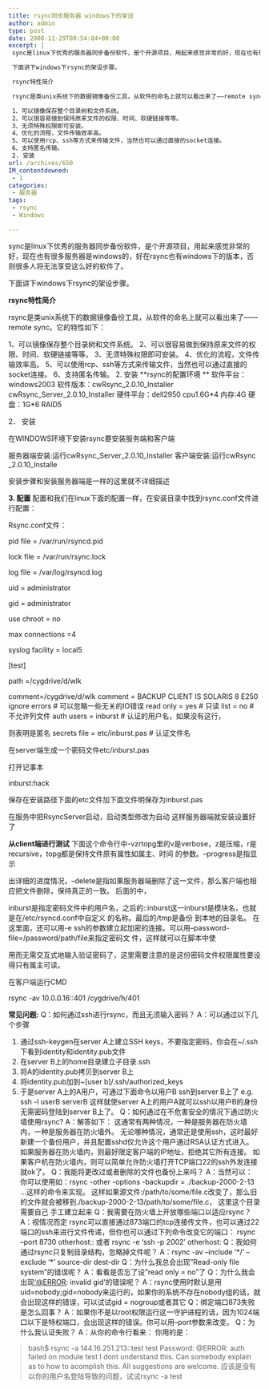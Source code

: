 ```yaml
---
title: rsync同步服务器 windows下的架设
author: admin
type: post
date: 2008-11-29T00:54:04+00:00
excerpt: |
 sync是linux下优秀的服务器同步备份软件，是个开源项目，用起来感觉非常的好，现在也有很多服务器是windows的，好在rsync也有windows下的版本，否则很多人将无法享受这么好的软件了。

 下面讲下windows下rsync的架设步骤。

 rsync特性简介

 rsync是类unix系统下的数据镜像备份工具，从软件的命名上就可以看出来了——remote sync。它的特性如下：

 1、可以镜像保存整个目录树和文件系统。
 2、可以很容易做到保持原来文件的权限、时间、软硬链接等等。
 3、无须特殊权限即可安装。
 4、优化的流程，文件传输效率高。
 5、可以使用rcp、ssh等方式来传输文件，当然也可以通过直接的socket连接。
 6、支持匿名传输。
 2. 安装
url: /archives/650
IM_contentdowned:
 - 1
categories:
 - 服务器
tags:
 - rsync
 - Windows

---
```

sync是linux下优秀的服务器同步备份软件，是个开源项目，用起来感觉非常的好，现在也有很多服务器是windows的，好在rsync也有windows下的版本，否则很多人将无法享受这么好的软件了。

下面讲下windows下rsync的架设步骤。

**rsync特性简介**

rsync是类unix系统下的数据镜像备份工具，从软件的命名上就可以看出来了——remote sync。它的特性如下：

1、可以镜像保存整个目录树和文件系统。
2、可以很容易做到保持原来文件的权限、时间、软硬链接等等。
3、无须特殊权限即可安装。
4、优化的流程，文件传输效率高。
5、可以使用rcp、ssh等方式来传输文件，当然也可以通过直接的socket连接。
6、支持匿名传输。
2. 安装
**rsync的配置环境
** 软件平台：windows2003
软件版本：cwRsync\_2.0.10\_Installer cwRsync\_Server\_2.0.10_Installer
硬件平台：dell2950 cpu1.6G\*4 内存:4G 硬盘：1G\*6 RAID5

2． 安装

在WINDOWS环境下安装rsync要安装服务端和客户端

服务器端安装:运行cwRsync\_Server\_2.0.10_Installer
客户端安装:运行cwRsync \_2.0.10\_Installe

安装步骤和安装服务器端是一样的这里就不详细描述

**3. 配置**
配置和我们在linux下面的配置一样，在安装目录中找到rsync.conf文件进行配置：

Rsync.conf文件：

pid file = /var/run/rsyncd.pid

lock file = /var/run/rsync.lock

log file = /var/log/rsyncd.log

uid = administrator

gid = administrator

use chroot = no

max connections =4

syslog facility = local5

[test]

path =/cygdrive/d/wlk

comment=/cygdrive/d/wlk comment = BACKUP CLIENT IS SOLARIS 8 E250
ignore errors # 可以忽略一些无关的IO错误
read only = yes # 只读
list = no # 不允许列文件
auth users = inburst # 认证的用户名，如果没有这行，

则表明是匿名
secrets file = etc/inburst.pas # 认证文件名

在server端生成一个密码文件etc/inburst.pas

打开记事本

inburst:hack

保存在安装路径下面的etc文件加下面文件明保存为inburst.pas

在服务中把RsyncServer启动，启动类型修改为自动
这样服务器端就安装设置好了

**从client端进行测试**
下面这个命令行中-vzrtopg里的v是verbose，z是压缩，r是recursive，topg都是保持文件原有属性如属主、时间
的参数。–progress是指显示

出详细的进度情况，–delete是指如果服务器端删除了这一文件，那么客户端也相应把文件删除，保持真正的一致。
后面的中，

inburst是指定密码文件中的用户名，之后的::inburst这一inburst是模块名，也就是在/etc/rsyncd.conf中自定义
的名称。最后的/tmp是备份
到本地的目录名。
在这里面，还可以用-e ssh的参数建立起加密的连接。可以用–password-file=/password/path/file来指定密码文
件，这样就可以在脚本中使

用而无需交互式地输入验证密码了，这里需要注意的是这份密码文件权限属性要设得只有属主可读。

在客户端运行CMD

rsync -av 10.0.0.16::401 /cygdrive/h/401

**常见问题:**
Q：如何通过ssh进行rsync，而且无须输入密码？
A：可以通过以下几个步骤
1. 通过ssh-keygen在server A上建立SSH keys，不要指定密码，你会在~/.ssh下看到identity和identity.pub文件
2. 在server B上的home目录建立子目录.ssh
3. 将A的identity.pub拷贝到server B上
4. 将identity.pub加到~[user b]/.ssh/authorized_keys
5. 于是server A上的A用户，可通过下面命令以用户B ssh到server B上了
e.g. ssh -l userB serverB
这样就使server A上的用户A就可以ssh以用户B的身份无需密码登陆到server B上了。
Q：如何通过在不危害安全的情况下通过防火墙使用rsync?
A：解答如下：
这通常有两种情况，一种是服务器在防火墙内，一种是服务器在防火墙外。
无论哪种情况，通常还是使用ssh，这时最好新建一个备份用户，并且配置sshd仅允许这个用户通过RSA认证方式进入。
如果服务器在防火墙内，则最好限定客户端的IP地址，拒绝其它所有连接。
如果客户机在防火墙内，则可以简单允许防火墙打开TCP端口22的ssh外发连接就ok了。
Q：我能将更改过或者删除的文件也备份上来吗？
A：当然可以：
你可以使用如：rsync -other -options -backupdir = ./backup-2000-2-13 …这样的命令来实现。
这样如果源文件:/path/to/some/file.c改变了，那么旧的文件就会被移到./backup-2000-2-13/path/to/some/file.c，
这里这个目录需要自己
手工建立起来
Q：我需要在防火墙上开放哪些端口以适应rsync？
A：视情况而定
rsync可以直接通过873端口的tcp连接传文件，也可以通过22端口的ssh来进行文件传递，但你也可以通过下列命令改变它的端口：
rsync –port 8730 otherhost:: 或者 rsync -e ‘ssh -p 2002’ otherhost:
Q：我如何通过rsync只复制目录结构，忽略掉文件呢？
A：rsync -av –include ‘\*/’ –exclude ‘\*’ source-dir dest-dir
Q：为什么我总会出现”Read-only file system”的错误呢？
A：看看是否忘了设”read only = no”了
Q：为什么我会出现[‘@ERROR][1]: invalid gid’的错误呢？
A：rsync使用时默认是用uid=nobody;gid=nobody来运行的，如果你的系统不存在nobody组的话，就会出现这样的错误，可以试试gid = nogroup或者其它
Q：绑定端口873失败是怎么回事？
A：如果你不是以root权限运行这一守护进程的话，因为1024端口以下是特权端口，会出现这样的错误。你可以用–port参数来改变。
Q：为什么我认证失败？
A：从你的命令行看来：
你用的是：
> bash$ rsync -a 144.16.251.213::test test
> Password:
> @ERROR: auth failed on module test
> I dont understand this. Can somebody explain as to how to acomplish this.
> All suggestions are welcome.
应该是没有以你的用户名登陆导致的问题，试试rsync -a  test

 [1]: mailto:'@ERROR